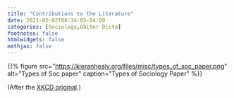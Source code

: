 ```yaml
---
title: "Contributions to the Literature"
date: 2021-05-02T08:34:05-04:00
categories: [Sociology,Obiter Dicta]
footnotes: false
htmlwidgets: false
mathjax: false
---
```



{{% figure src="https://kieranhealy.org/files/misc/types_of_soc_paper.png" alt="Types of Soc paper" caption="Types of Sociology Paper" %}}


(After the [XKCD original](https://xkcd.com/2456/).)


